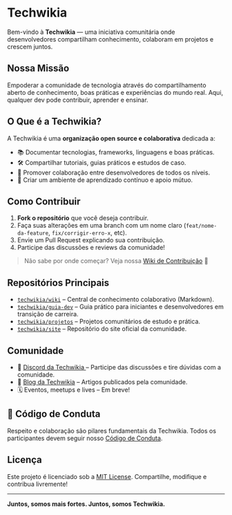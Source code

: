 # Techwikia

Bem-vindo à **Techwikia** — uma iniciativa comunitária onde desenvolvedores compartilham conhecimento, colaboram em projetos e crescem juntos.

##  Nossa Missão

Empoderar a comunidade de tecnologia através do compartilhamento aberto de conhecimento, boas práticas e experiências do mundo real. Aqui, qualquer dev pode contribuir, aprender e ensinar.

##  O Que é a Techwikia?

A Techwikia é uma **organização open source e colaborativa** dedicada a:

- 📚 Documentar tecnologias, frameworks, linguagens e boas práticas.
- 🛠️ Compartilhar tutoriais, guias práticos e estudos de caso.
- 🤝 Promover colaboração entre desenvolvedores de todos os níveis.
- 💬 Criar um ambiente de aprendizado contínuo e apoio mútuo.

##  Como Contribuir

1. **Fork o repositório** que você deseja contribuir.
2. Faça suas alterações em uma branch com um nome claro (`feat/nome-da-feature`, `fix/corrigir-erro-x`, etc).
3. Envie um Pull Request explicando sua contribuição.
4. Participe das discussões e reviews da comunidade!

> Não sabe por onde começar? Veja nossa [Wiki de Contribuição](https://github.com/techwikia/.github/wiki) 📖

##  Repositórios Principais

- [`techwikia/wiki`](https://github.com/techwikia/wiki) – Central de conhecimento colaborativo (Markdown).
- [`techwikia/guia-dev`](https://github.com/techwikia/guia-dev) – Guia prático para iniciantes e desenvolvedores em transição de carreira.
- [`techwikia/projetos`](https://github.com/techwikia/projetos) – Projetos comunitários de estudo e prática.
- [`techwikia/site`](https://github.com/techwikia/site) – Repositório do site oficial da comunidade.

##  Comunidade

- 💬 <a target="_blank" href="https://discord.gg/8JJG9tQXfA"> Discord da Techwikia </a>  – Participe das discussões e tire dúvidas com a comunidade.
- 📢 [Blog da Techwikia](https://techwikia.dev/blog) – Artigos publicados pela comunidade.
- 🗓️ Eventos, meetups e lives – Em breve!

## 📜 Código de Conduta

Respeito e colaboração são pilares fundamentais da Techwikia. Todos os participantes devem seguir nosso [Código de Conduta](https://github.com/techwikia/.github/blob/main/CODE_OF_CONDUCT.md).

## Licença

Este projeto é licenciado sob a [MIT License](LICENSE). Compartilhe, modifique e contribua livremente!

---

**Juntos, somos mais fortes. Juntos, somos Techwikia.**

